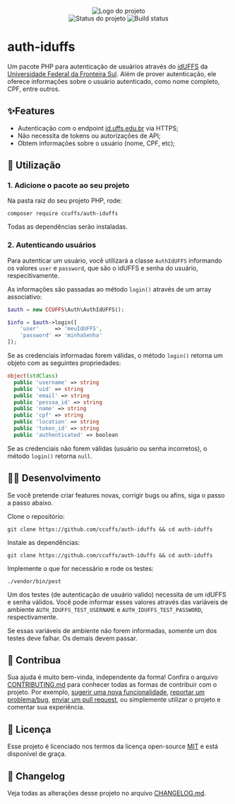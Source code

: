 <p align="center">
    <img src=".github/logo.png" title="Logo do projeto"><br />
    <img src="https://img.shields.io/maintenance/yes/2022?style=for-the-badge" title="Status do projeto">
    <img src="https://img.shields.io/github/workflow/status/ccuffs/auth-iduffs/CI?label=Build&logo=github&logoColor=white&style=for-the-badge" title="Build status">
</p>

# auth-iduffs

Um pacote PHP para autenticação de usuários através do [idUFFS](https://id.uffs.edu.br) da [Universidade Federal da Fronteira Sul](https://www.uffs.edu.br). Além de prover autenticação, ele oferece informações sobre o usuário autenticado, como nome completo, CPF, entre outros.

## ✨Features

* Autenticação com o endpoint [id.uffs.edu.br](https://id.uffs.edu.br) via HTTPS;
* Não necessita de tokens ou autorizações de API;
* Obtem informações sobre o usuário (nome, CPF, etc);

## 🚀 Utilização

### 1. Adicione o pacote ao seu projeto

Na pasta raiz do seu projeto PHP, rode:

```
composer require ccuffs/auth-iduffs
```

Todas as dependências serão instaladas.

### 2. Autenticando usuários

Para autenticar um usuário, você utilizará a classe `AuthIdUFFS` informando os valores `user` e `password`, que são o idUFFS e senha do usuário, respecitivamente.

As informações são passadas ao método `login()` através de um array associativo:

```php
$auth = new CCUFFS\Auth\AuthIdUFFS();

$info = $auth->login([
    'user'     => 'meuIdUFFS',
    'password' => 'minhaSenha'
]);
```

Se as credenciais informadas forem válidas, o método `login()` retorna um objeto com as seguintes propriedades:

```php
object(stdClass)
  public 'username' => string
  public 'uid' => string
  public 'email' => string
  public 'pessoa_id' => string
  public 'name' => string
  public 'cpf' => string
  public 'location' => string
  public 'token_id' => string 
  public 'authenticated' => boolean
``` 

Se as credenciais não forem válidas (usuário ou senha incorretos), o método `login()` retorna `null`.

## 👩‍💻 Desenvolvimento

Se você pretende criar features novas, corrigir bugs ou afins, siga o passo a passo abaixo.

Clone o repositório:

```
git clone https://github.com/ccuffs/auth-iduffs && cd auth-iduffs
```

Instale as dependências:

```
git clone https://github.com/ccuffs/auth-iduffs && cd auth-iduffs
```

Implemente o que for necessário e rode os testes:

```
./vendor/bin/pest
```

Um dos testes (de autenticação de usuário valido) necessita de um idUFFS e senha válidos. Você pode informar esses valores através das variáveis de ambiente `AUTH_IDUFFS_TEST_USERNAME` e `AUTH_IDUFFS_TEST_PASSWORD`, respectivamente.

Se essas variáveis de ambiente não forem informadas, somente um dos testes deve falhar. Os demais devem passar.

## 🤝 Contribua

Sua ajuda é muito bem-vinda, independente da forma! Confira o arquivo [CONTRIBUTING.md](CONTRIBUTING.md) para conhecer todas as formas de contribuir com o projeto. Por exemplo, [sugerir uma nova funcionalidade](https://github.com/ccuffs/auth-iduffs/issues/new?assignees=&labels=&template=feature_request.md&title=), [reportar um problema/bug](https://github.com/ccuffs/auth-iduffs/issues/new?assignees=&labels=bug&template=bug_report.md&title=), [enviar um pull request](https://github.com/ccuffs/hacktoberfest/blob/master/docs/tutorial-pull-request.md), ou simplemente utilizar o projeto e comentar sua experiência.


## 🎫 Licença

Esse projeto é licenciado nos termos da licença open-source [MIT](https://choosealicense.com/licenses/mit) e está disponível de graça.

## 🧬 Changelog

Veja todas as alterações desse projeto no arquivo [CHANGELOG.md](CHANGELOG.md).
